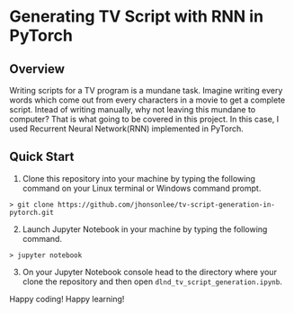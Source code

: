 # Generating TV Script with RNN in PyTorch

## Overview
Writing scripts for a TV program is a mundane task. Imagine writing every words which come out from every characters in a movie to get a complete script. Intead of writing manually, why not leaving this mundane to computer? That is what going to be covered in this project. In this case, I used Recurrent Neural Network(RNN) implemented in PyTorch.

## Quick Start
1. Clone this repository into your machine by typing the following command on your Linux terminal or Windows command prompt.
```
> git clone https://github.com/jhonsonlee/tv-script-generation-in-pytorch.git
```
2. Launch Jupyter Notebook in your machine by typing the following command.
```
> jupyter notebook
```
3. On your Jupyter Notebook console head to the directory where your clone the repository and then open `dlnd_tv_script_generation.ipynb`.

Happy coding! Happy learning!
